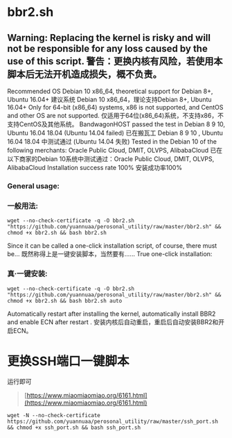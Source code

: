 # bbr2.sh

**Warning: Replacing the kernel is risky and will not be responsible for any loss caused by the use of this script.**
**警告：更换内核有风险，若使用本脚本后无法开机造成损失，概不负责。**
---
Recommended OS Debian 10 x86_64, theoretical support for Debian 8+, Ubuntu 16.04+
建议系统 Debian 10 x86_64，理论支持Debian 8+, Ubuntu 16.04+
Only for 64-bit (x86_64) systems, x86 is not supported, and CentOS and other OS are not supported.
仅适用于64位(x86_64)系统，不支持x86，不支持CentOS及其他系统。
BandwagonHOST passed the test in Debian 8 9 10, Ubuntu 16.04 18.04 (Ubuntu 14.04 failed)
已在搬瓦工 Debian 8 9 10 , Ubuntu 16.04 18.04 中测试通过 (Ubuntu 14.04 失败)
Tested in the Debian 10 of the following merchants: Oracle Public Cloud, DMIT, OLVPS, AlibabaCloud
已在以下商家的Debian 10系统中测试通过：Oracle Public Cloud, DMIT, OLVPS, AlibabaCloud
Installation success rate 100%
安装成功率100%

### General usage:  
### 一般用法:
```
wget --no-check-certificate -q -O bbr2.sh "https://github.com/yuannuaa/perosonal_utility/raw/master/bbr2.sh" && chmod +x bbr2.sh && bash bbr2.sh
```

Since it can be called a one-click installation script, of course, there must be...
既然称得上是一键安装脚本，当然要有......
True one-click installation:
### 真·一键安装:
```
wget --no-check-certificate -q -O bbr2.sh "https://github.com/yuannuaa/perosonal_utility/raw/master/bbr2.sh" && chmod +x bbr2.sh && bash bbr2.sh auto
```

Automatically restart after installing the kernel, automatically install BBR2 and enable ECN after restart .
安装内核后自动重启，重启后自动安装BBR2和开启ECN。

# 更换SSH端口一键脚本
运行即可
> [https://www.miaomiaomiao.org/6161.html](https://www.miaomiaomiao.org/6161.html)
``` 
wget -N --no-check-certificate https://github.com/yuannuaa/perosonal_utility/raw/master/ssh_port.sh && chmod +x ssh_port.sh && bash ssh_port.sh
```
